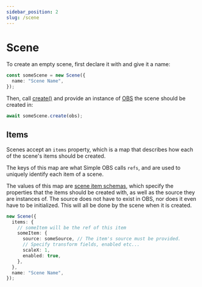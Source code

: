 ```yaml
---
sidebar_position: 2
slug: /scene
---
```


# Scene

To create an empty scene, first declare it with and give it a name:

```ts
const someScene = new Scene({
  name: "Scene Name",
});
```

Then, call [create()](/api/core/class/Scene#create) and provide an instance of [OBS](/api/core/class/OBS) the scene should be created in:

```ts
await someScene.create(obs);
```

## Items

Scenes accept an `items` property, which is a map that describes how each of the scene's items should be created.

The keys of this map are what Simple OBS calls `refs`, and are used to uniquely identify each item of a scene.

The values of this map are [scene item schemas](/api/core#SceneItemSchema), which specify the properties that the items should be created with,
as well as the source they are instances of.
The source does not have to exist in OBS, nor does it even have to be initialized. This will all be done by the scene when it is created.

```ts
new Scene({
  items: {
    // someItem will be the ref of this item
    someItem: {
      source: someSource, // The item's source must be provided.
      // Specify transform fields, enabled etc...
      scaleX: 1,
      enabled: true,
    },
  },
  name: "Scene Name",
});
```
